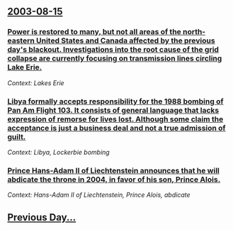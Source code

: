 ## [2003-08-15](/news/2003/08/15/index.md)

### [ Power is restored to many, but not all areas of the north-eastern United States and Canada affected by the previous day's blackout. Investigations into the root cause of the grid collapse are currently focusing on transmission lines circling Lake Erie.](/news/2003/08/15/power-is-restored-to-many-but-not-all-areas-of-the-north-eastern-united-states-and-canada-affected-by-the-previous-day-s-blackout-investi.md)
_Context: Lakes Erie_

### [ Libya formally accepts responsibility for the 1988 bombing of Pan Am Flight 103. It consists of general language that lacks expression of remorse for lives lost. Although some claim the acceptance is just a business deal and not a true admission of guilt.](/news/2003/08/15/libya-formally-accepts-responsibility-for-the-1988-bombing-of-pan-am-flight-103-it-consists-of-general-language-that-lacks-expression-of-r.md)
_Context: Libya, Lockerbie bombing_

### [ Prince Hans-Adam II of Liechtenstein announces that he will abdicate the throne in 2004, in favor of his son, Prince Alois.](/news/2003/08/15/prince-hans-adam-ii-of-liechtenstein-announces-that-he-will-abdicate-the-throne-in-2004-in-favor-of-his-son-prince-alois.md)
_Context: Hans-Adam II of Liechtenstein, Prince Alois, abdicate_

## [Previous Day...](/news/2003/08/14/index.md)


